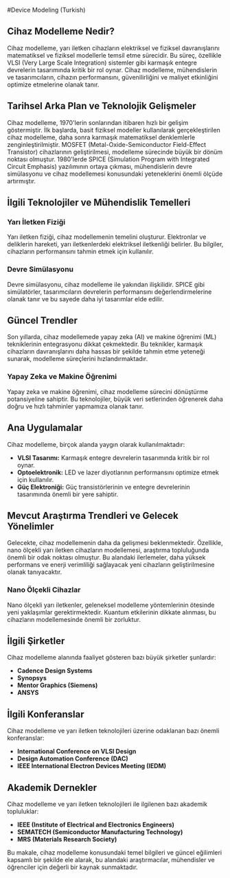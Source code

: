 #Device Modeling (Turkish)

## Cihaz Modelleme Nedir?

Cihaz modelleme, yarı iletken cihazların elektriksel ve fiziksel davranışlarını matematiksel ve fiziksel modellerle temsil etme sürecidir. Bu süreç, özellikle VLSI (Very Large Scale Integration) sistemler gibi karmaşık entegre devrelerin tasarımında kritik bir rol oynar. Cihaz modelleme, mühendislerin ve tasarımcıların, cihazın performansını, güvenilirliğini ve maliyet etkinliğini optimize etmelerine olanak tanır.

## Tarihsel Arka Plan ve Teknolojik Gelişmeler

Cihaz modelleme, 1970'lerin sonlarından itibaren hızlı bir gelişim göstermiştir. İlk başlarda, basit fiziksel modeller kullanılarak gerçekleştirilen cihaz modelleme, daha sonra karmaşık matematiksel denklemlerle zenginleştirilmiştir. MOSFET (Metal-Oxide-Semiconductor Field-Effect Transistor) cihazlarının geliştirilmesi, modelleme sürecinde büyük bir dönüm noktası olmuştur. 1980'lerde SPICE (Simulation Program with Integrated Circuit Emphasis) yazılımının ortaya çıkması, mühendislerin devre simülasyonu ve cihaz modellemesi konusundaki yeteneklerini önemli ölçüde artırmıştır.

## İlgili Teknolojiler ve Mühendislik Temelleri

### Yarı İletken Fiziği

Yarı iletken fiziği, cihaz modellemenin temelini oluşturur. Elektronlar ve deliklerin hareketi, yarı iletkenlerdeki elektriksel iletkenliği belirler. Bu bilgiler, cihazların performansını tahmin etmek için kullanılır.

### Devre Simülasyonu

Devre simülasyonu, cihaz modelleme ile yakından ilişkilidir. SPICE gibi simülatörler, tasarımcıların devrelerin performansını değerlendirmelerine olanak tanır ve bu sayede daha iyi tasarımlar elde edilir.

## Güncel Trendler

Son yıllarda, cihaz modellemede yapay zeka (AI) ve makine öğrenimi (ML) tekniklerinin entegrasyonu dikkat çekmektedir. Bu teknikler, karmaşık cihazların davranışlarını daha hassas bir şekilde tahmin etme yeteneği sunarak, modelleme süreçlerini hızlandırmaktadır.

### Yapay Zeka ve Makine Öğrenimi

Yapay zeka ve makine öğrenimi, cihaz modelleme sürecini dönüştürme potansiyeline sahiptir. Bu teknolojiler, büyük veri setlerinden öğrenerek daha doğru ve hızlı tahminler yapmamıza olanak tanır.

## Ana Uygulamalar

Cihaz modelleme, birçok alanda yaygın olarak kullanılmaktadır:

- **VLSI Tasarımı:** Karmaşık entegre devrelerin tasarımında kritik bir rol oynar.
- **Optoelektronik:** LED ve lazer diyotlarının performansını optimize etmek için kullanılır.
- **Güç Elektroniği:** Güç transistörlerinin ve entegre devrelerinin tasarımında önemli bir yere sahiptir.

## Mevcut Araştırma Trendleri ve Gelecek Yönelimler

Gelecekte, cihaz modellemenin daha da gelişmesi beklenmektedir. Özellikle, nano ölçekli yarı iletken cihazların modellemesi, araştırma topluluğunda önemli bir odak noktası olmuştur. Bu alandaki ilerlemeler, daha yüksek performans ve enerji verimliliği sağlayacak yeni cihazların geliştirilmesine olanak tanıyacaktır.

### Nano Ölçekli Cihazlar

Nano ölçekli yarı iletkenler, geleneksel modelleme yöntemlerinin ötesinde yeni yaklaşımlar gerektirmektedir. Kuantum etkilerinin dikkate alınması, bu cihazların modellemesinde önemli bir zorluktur.

## İlgili Şirketler

Cihaz modelleme alanında faaliyet gösteren bazı büyük şirketler şunlardır:

- **Cadence Design Systems**
- **Synopsys**
- **Mentor Graphics (Siemens)**
- **ANSYS**

## İlgili Konferanslar

Cihaz modelleme ve yarı iletken teknolojileri üzerine odaklanan bazı önemli konferanslar:

- **International Conference on VLSI Design**
- **Design Automation Conference (DAC)**
- **IEEE International Electron Devices Meeting (IEDM)**

## Akademik Dernekler

Cihaz modelleme ve yarı iletken teknolojileri ile ilgilenen bazı akademik topluluklar:

- **IEEE (Institute of Electrical and Electronics Engineers)**
- **SEMATECH (Semiconductor Manufacturing Technology)**
- **MRS (Materials Research Society)**

Bu makale, cihaz modelleme konusundaki temel bilgileri ve güncel eğilimleri kapsamlı bir şekilde ele alarak, bu alandaki araştırmacılar, mühendisler ve öğrenciler için değerli bir kaynak sunmaktadır.